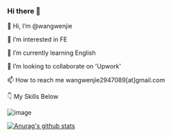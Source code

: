 ### Hi there 👋

<!--
**wangwenjie1314/wangwenjie1314** is a ✨ _special_ ✨ repository because its `README.md` (this file) appears on your GitHub profile.

Here are some ideas to get you started:

- 🔭 I’m currently working on ...
- 🌱 I’m currently learning ...
- 👯 I’m looking to collaborate on ...
- 🤔 I’m looking for help with ...
- 💬 Ask me about ...
- 📫 How to reach me: ...
- 😄 Pronouns: ...
- ⚡ Fun fact: ...
-->

👋 Hi, I’m @wangwenjie

👀 I’m interested in FE

🌱 I’m currently learning English

🤔 I’m looking to collaborate on 'Upwork'

📫 How to reach me wangwenjie2947089[at]gmail.com

👇 My Skills Below

![image](https://github.com/user-attachments/assets/c4f31086-460f-486c-bedf-3714b7853c39)



[![Anurag's github stats](https://github-readme-stats.vercel.app/api?username=wangwenjie1314)](https://github.com/wangwenjie1314/webQd)
